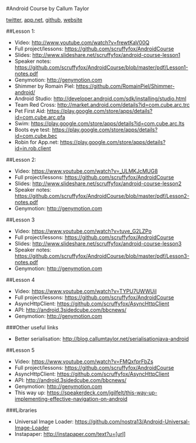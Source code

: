 #Android Course by Callum Taylor

[twitter](http://twitter.com/scruffyfox), [app.net](http://alpha.app.net/scruffyfox), [github](http://github.com/scruffyfox), [website](http://callumtaylor.net)

##Lesson 1:

- Video: http://www.youtube.com/watch?v=frewtKaV00Q
- Full project/lessons: https://github.com/scruffyfox/AndroidCourse
- Slides: http://www.slideshare.net/scruffyfox/android-course-lesson1
- Speaker notes: https://github.com/scruffyfox/AndroidCourse/blob/master/pdf/Lesson1-notes.pdf
- Genymotion: http://genymotion.com
- Shimmer by Romain Piel: https://github.com/RomainPiel/Shimmer-android/
- Android Studio: http://developer.android.com/sdk/installing/studio.html
- Team Red Cross: http://market.android.com/details?id=com.cube.arc.trc
- Pet First Aid: https://play.google.com/store/apps/details?id=com.cube.arc.pfa
- Swim: https://play.google.com/store/apps/details?id=com.cube.arc.lts
- Boots eye test: https://play.google.com/store/apps/details?id=com.cube.bec
- Robin for App.net: https://play.google.com/store/apps/details?id=in.rob.client

##Lesson 2:

- Video: https://www.youtube.com/watch?v=_ULMKJcMUG8
- Full project/lessons: https://github.com/scruffyfox/AndroidCourse
- Slides: http://www.slideshare.net/scruffyfox/android-course-lesson2
- Speaker notes: https://github.com/scruffyfox/AndroidCourse/blob/master/pdf/Lesson2-notes.pdf
- Genymotion: http://genymotion.com

##Lesson 3

- Video: https://www.youtube.com/watch?v=tuve_G2LZPo
- Full project/lessons: https://github.com/scruffyfox/AndroidCourse
- Slides: http://www.slideshare.net/scruffyfox/android-course-lesson3
- Speaker notes: https://github.com/scruffyfox/AndroidCourse/blob/master/pdf/Lesson3-notes.pdf
- Genymotion: http://genymotion.com

##Lesson 4

- Video: https://www.youtube.com/watch?v=TYPU7UWWUiI
- Full project/lessons: https://github.com/scruffyfox/AndroidCourse
- AsyncHttpClient: https://github.com/scruffyfox/AsyncHttpClient
- API: http://android.3sidedcube.com/bbcnews/
- Genymotion: http://genymotion.com

###Other useful links

- Better serialisation: http://blog.callumtaylor.net/serialisationjava-android

##Lesson 5

- Video: https://www.youtube.com/watch?v=FMQxfprFbZs
- Full project/lessons: https://github.com/scruffyfox/AndroidCourse
- AsyncHttpClient: https://github.com/scruffyfox/AsyncHttpClient
- API: http://android.3sidedcube.com/bbcnews/
- Genymotion: http://genymotion.com
- This way up: https://speakerdeck.com/jgilfelt/this-way-up-implementing-effective-navigation-on-android

###Libraries

- Universal Image Loader: https://github.com/nostra13/Android-Universal-Image-Loader
- Instapaper: http://instapaper.com/text?u=[url]

